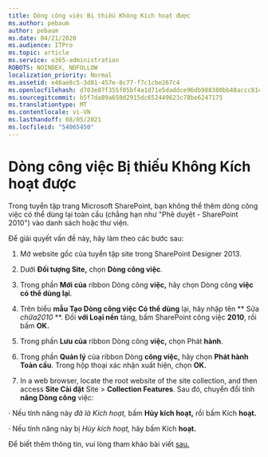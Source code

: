 ```yaml
---
title: Dòng công việc Bị thiếu Không Kích hoạt được
ms.author: pebaum
author: pebaum
ms.date: 04/21/2020
ms.audience: ITPro
ms.topic: article
ms.service: o365-administration
ROBOTS: NOINDEX, NOFOLLOW
localization_priority: Normal
ms.assetid: e46ae8c5-3d81-457e-8c77-f7c1cbe267c4
ms.openlocfilehash: d703e87f355f05bf4a1d71e5daddce96db988380bb48accc81c95f1ba91fbb2b
ms.sourcegitcommit: b5f7da89a650d2915dc652449623c78be6247175
ms.translationtype: MT
ms.contentlocale: vi-VN
ms.lasthandoff: 08/05/2021
ms.locfileid: "54065450"
---
```

# <a name="missing-workflow-failed-to-activate"></a>Dòng công việc Bị thiếu Không Kích hoạt được

Trong tuyển tập trang Microsoft SharePoint, bạn không thể thêm dòng công việc có thể dùng lại toàn cầu (chẳng hạn như "Phê duyệt - SharePoint 2010") vào danh sách hoặc thư viện.
  
Để giải quyết vấn đề này, hãy làm theo các bước sau: 
  
1. Mở website gốc của tuyển tập site trong SharePoint Designer 2013.
  
2. Dưới **Đối tượng Site,** chọn **Dòng công việc**. 
  
3. Trong phần **Mới của** ribbon Dòng công **việc,** hãy chọn Dòng công **việc có thể dùng lại**. 
  
4. Trên biểu **mẫu Tạo Dòng công việc Có thể dùng** lại, hãy nhập tên ** Sửa *chữa2010* **. Đối **với Loại nền** tảng, bấm SharePoint công việc **2010**, rồi bấm **OK.** 
  
1. Trong phần **Lưu của** ribbon Dòng công **việc,** chọn Phát **hành**. 
  
2. Trong phần **Quản lý** của ribbon Dòng **công việc,** hãy chọn **Phát hành Toàn cầu**. Trong hộp thoại xác nhận xuất hiện, chọn **OK.** 
  
3. In a web browser, locate the root website of the site collection, and then access **Site Cài đặt** Site \> **Collection Features**. Sau đó, chuyển đổi tính **năng Dòng công** việc: 
  
· Nếu tính năng này *đã là Kích hoạt,* bấm **Hủy kích hoạt,** rồi bấm Kích **hoạt.** 
  
· Nếu tính năng này bị *Hủy kích hoạt,* hãy bấm Kích **hoạt.** 
  
Để biết thêm thông tin, vui lòng tham khảo bài viết [sau.](https://go.microsoft.com/fwlink/?linkid=2047770&amp;clcid=0x409)
  

